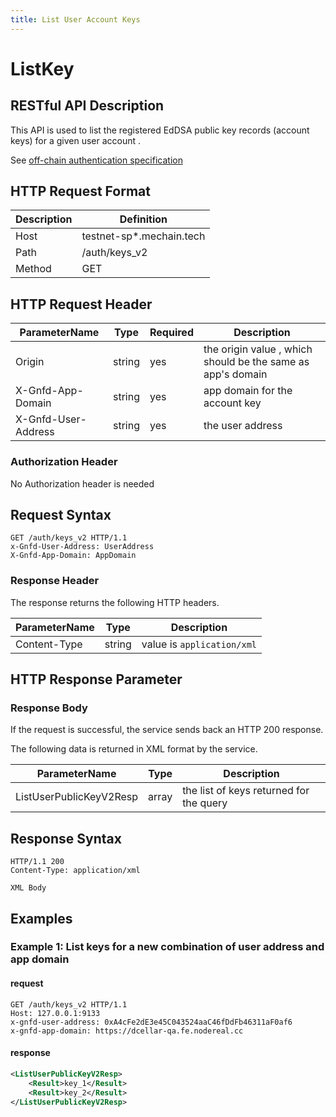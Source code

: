 ```yaml
---
title: List User Account Keys
---
```


# ListKey

## RESTful API Description

This API is used to list the registered EdDSA public key records (account keys) for a given user account .

See [off-chain authentication specification](../../guide/storage-provider/modules/authenticator.md)

## HTTP Request Format

| Description | Definition               |
| ----------- | ------------------------ |
| Host        | testnet-sp*.mechain.tech |
| Path        | /auth/keys_v2            |
| Method      | GET                      |


## HTTP Request Header

| ParameterName       | Type   | Required | Description                                                 |
| ------------------- | ------ | -------- | ----------------------------------------------------------- |
| Origin              | string | yes      | the origin value , which should be the same as app's domain |
| X-Gnfd-App-Domain   | string | yes      | app domain for the account key                              |
| X-Gnfd-User-Address | string | yes      | the user address                                            |

### Authorization Header
No Authorization header is needed


## Request Syntax

```HTTP
GET /auth/keys_v2 HTTP/1.1
x-Gnfd-User-Address: UserAddress
X-Gnfd-App-Domain: AppDomain
```

### Response Header

The response returns the following HTTP headers.

| ParameterName | Type   | Description                |
| ------------- | ------ | -------------------------- |
| Content-Type  | string | value is `application/xml` |

## HTTP Response Parameter

### Response Body

If the request is successful, the service sends back an HTTP 200 response.

The following data is returned in XML format by the service.

| ParameterName           | Type  | Description                             |
| ----------------------- | ----- | --------------------------------------- |
| ListUserPublicKeyV2Resp | array | the list of keys returned for the query |

## Response Syntax

```HTTP
HTTP/1.1 200
Content-Type: application/xml

XML Body
```

## Examples

### Example 1: List keys for a new combination of user address and app domain

#### request

```HTTP
GET /auth/keys_v2 HTTP/1.1
Host: 127.0.0.1:9133
x-gnfd-user-address: 0xA4cFe2dE3e45C043524aaC46fDdFb46311aF0af6
x-gnfd-app-domain: https://dcellar-qa.fe.nodereal.cc
```

#### response

```xml
<ListUserPublicKeyV2Resp>
    <Result>key_1</Result>
    <Result>key_2</Result>
</ListUserPublicKeyV2Resp>
```